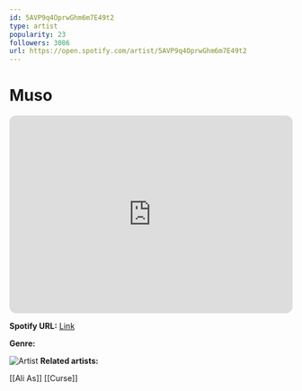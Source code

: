 ```yaml
---
id: 5AVP9q4OprwGhm6m7E49t2
type: artist
popularity: 23
followers: 3086
url: https://open.spotify.com/artist/5AVP9q4OprwGhm6m7E49t2
---
```

# Muso

<iframe style="border-radius:12px" src="https://open.spotify.com/embed/artist/5AVP9q4OprwGhm6m7E49t2" width="100%" height="352" frameBorder="0" allowfullscreen="" allow="autoplay; clipboard-write; encrypted-media; fullscreen; picture-in-picture" loading="lazy"></iframe>

**Spotify URL:** [Link](https://open.spotify.com/artist/5AVP9q4OprwGhm6m7E49t2)

**Genre:** 

![Artist](https://i.scdn.co/image/ab6761610000e5eb14f9ecef54f6d94b5fbd29f8)
**Related artists:**

[[Ali As]]
[[Curse]]
